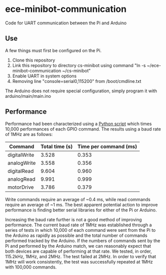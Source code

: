 # ece-minibot-communication

Code for UART communication between the Pi and Arduino

## Use

A few things must first be configured on the Pi.
1. Clone this repository
2. Link this repository to directory cs-minibot using command "ln -s ~/ece-minibot-communication ~/cs-minibot"
3. Enable UART in system options
4. Removing line "console=serial0,115200" from /boot/cmdline.txt

The Arduino does not require special configuration, simply program it with arduino/main/main.ino

## Performance

Performance had been characterized using a [Python script](https://github.com/cornell-cup/ece-minibot-communication/blob/master/pi/SpeedTest.py) which times 10,000 performances of each GPIO command. The results using a baud rate of 1MHz are as follows:

| Command      | Total time (s) | Time per command (ms) |
| ------------ | -------------- | --------------------- |
| digitalWrite |          3.528 |	                0.353 |
| analogWrite  |	        3.558	|                 0.356 |
| digitalRead  |        	9.604	|                 0.960 |
| analogRead   |         	9.991	|                 0.999 |
| motorDrive   |          3.786 |                 0.379 |

Write commands require an average of ~0.4 ms, while read commands require an average of ~1 ms. The best apparent potential action to improve performance is finding better serial libraries for either of the Pi or Arduino. 

Increasing the baud rate further is not a good method of improving performance. The current baud rate of 1MHz was established through a series of tests in which 10,000 of each command were sent from the Pi to the Arduino as rapidly as possible and the total number of commands performed tracked by the Arduino. If the numbers of commands sent by the Pi and performed by the Arduino match, we can reasonably expect that both devices are capable of performing at that rate. We tested, in order, 115.2kHz, 1MHz, and 2MHz. The test failed at 2MHz. In order to verify that 1MHz will work consistently, the test was successfully repeated at 1MHz with 100,000 commands. 
